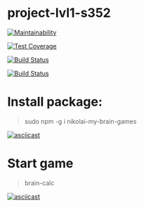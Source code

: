 # project-lvl1-s352
[![Maintainability](https://api.codeclimate.com/v1/badges/a99a88d28ad37a79dbf6/maintainability)](https://codeclimate.com/github/codeclimate/codeclimate/maintainability)

[![Test Coverage](https://api.codeclimate.com/v1/badges/a99a88d28ad37a79dbf6/test_coverage)](https://codeclimate.com/github/codeclimate/codeclimate/test_coverage)

[![Build Status](https://travis-ci.org/bombom70/project-lvl1-s352.svg?branch=master)](https://travis-ci.org/bombom70/project-lvl1-s352)

[![Build Status](https://travis-ci.org/travis-ci/travis-web.svg?branch=master)](https://travis-ci.org/travis-ci/travis-web)

# Install package: # 
> sudo npm -g i nikolai-my-brain-games

[![asciicast](https://asciinema.org/a/OIUHb6gG1xQGaEIp9asiSlrtP.png)](https://asciinema.org/a/OIUHb6gG1xQGaEIp9asiSlrtP)


# Start game #
> brain-calc

[![asciicast](https://asciinema.org/a/6lhAbXxX8rqoaYOWkgtFIttfx.png)](https://asciinema.org/a/6lhAbXxX8rqoaYOWkgtFIttfx)
